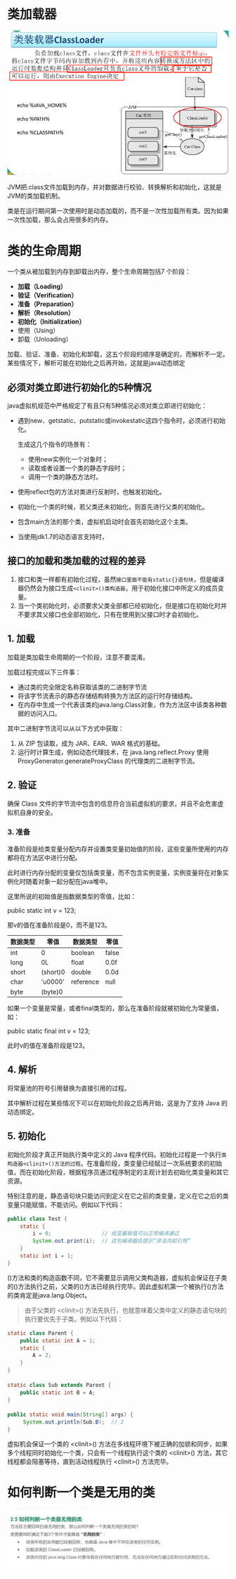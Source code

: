 # 类加载器

![](../pics/类加载器.png)

JVM把.class文件加载到内存，并对数据进行校验、转换解析和初始化，这就是JVM的类加载机制。

类是在运行期间第一次使用时是动态加载的，而不是一次性加载所有类。因为如果一次性加载，那么会占用很多的内存。

# 类的生命周期

一个类从被加载到内存到卸载出内存，整个生命周期包括7 个阶段：

-  **加载（Loading）** 
-  **验证（Verification）** 
-  **准备（Preparation）** 
-  **解析（Resolution）** 
-  **初始化（Initialization）** 
- 使用（Using）
- 卸载（Unloading）

加载、验证、准备、初始化和卸载，这五个阶段的顺序是确定的，而解析不一定。某些情况下，解析可能在初始化之后再开始，这就是java动态绑定

## 必须对类立即进行初始化的5种情况

java虚拟机规范中严格规定了有且只有5种情况必须对类立即进行初始化：

* 遇到new、getstatic、putstatic或invokestatic这四个指令时，必须进行初始化。

    生成这几个指令的场景有：

    - 使用new实例化一个对象时；
    - 读取或者设置一个类的静态字段时；
    - 调用一个类的静态方法时。
* 使用reflect包的方法对类进行反射时，也触发初始化。
* 初始化一个类的时候，若父类还未初始化，则首先进行父类的初始化。
* 包含main方法的那个类，虚拟机启动时会首先初始化这个主类。
* 当使用jdk1.7的动态语言支持时，

##  接口的加载和类加载的过程的差异

1. 接口和类一样都有初始化过程，虽然`接口里面不能有static{}语句块`，但是编译器仍然会为接口生成`<clinit>()类构造器`，用于初始化接口中所定义的成员变量。
2. 当一个类初始化时，必须要求父类全部都已经初始化，但是接口在初始化时并不要求其父接口也全部初始化，只有在使用到父接口时才会初始化。

## 1. 加载

加载是类加载生命周期的一个阶段，注意不要混淆。

加载过程完成以下三件事：

- 通过类的完全限定名称获取该类的二进制字节流
- 将该字节流表示的静态存储结构转换为方法区的运行时存储结构。
- 在内存中生成一个代表该类的java.lang.Class对象，作为方法区中该类各种数据的访问入口。

其中二进制字节流可以从以下方式中获取：

1. 从 ZIP 包读取，成为 JAR、EAR、WAR 格式的基础。
2.  运行时计算生成，例如动态代理技术，在 java.lang.reflect.Proxy 使用 ProxyGenerator.generateProxyClass 的代理类的二进制字节流。

## 2. 验证

确保 Class 文件的字节流中包含的信息符合当前虚拟机的要求，并且不会危害虚拟机自身的安全。

### 3. 准备

准备阶段是给类变量分配内存并设置类变量初始值的阶段，这些变量所使用的内存都将在方法区中进行分配。

此时进行内存分配的变量仅包括类变量，而不包含实例变量，实例变量将在对象实例化时随着对象一起分配在java堆中。

这里所说的初始值是指数据类型的零值，比如：

public static int v = 123;

那v的值在准备阶段是0，而不是123。

<table>
<thead><tr>
<th>数据类型</th>
<th>零值</th>
<th>数据类型</th>
<th>零值</th>
</tr></thead>
<tbody>
<tr>
<td>int</td>
<td>0</td>
<td>boolean</td>
<td>false</td>
</tr>
<tr>
<td>long</td>
<td>0L</td>
<td>float</td>
<td>0.0f</td>
</tr>
<tr>
<td>short</td>
<td>(short)0</td>
<td>double</td>
<td>0.0d</td>
</tr>
<tr>
<td>char</td>
<td>'u0000'</td>
<td>reference</td>
<td>null</td>
</tr>
<tr>
<td>byte</td>
<td>(byte)0</td>
<td> </td>
<td> </td>
</tr>
</tbody>
</table>

如果一个变量是常量，或者final类型的，那么在准备阶段就被初始化为常量值，如：

public static final int v = 123;

此时v的值在准备阶段是123。

## 4. 解析

将常量池的符号引用替换为直接引用的过程。

其中解析过程在某些情况下可以在初始化阶段之后再开始，这是为了支持 Java 的动态绑定。

## 5. 初始化

初始化阶段才真正开始执行类中定义的 Java 程序代码。初始化过程是一个执行`类构造器<clinit>()方法的过程`。在准备阶段，类变量已经赋过一次系统要求的初始值，而在初始化阶段，根据程序员通过程序制定的主观计划去初始化类变量和其它资源。

特别注意的是，静态语句块只能访问到定义在它之前的类变量，定义在它之后的类变量只能赋值，不能访问。例如以下代码：

```java
public class Test {
    static {
        i = 0;                // 给变量赋值可以正常编译通过
        System.out.print(i);  // 这句编译器会提示“非法向前引用”
    }
    static int i = 1;
}
```

<clinit>()方法和类的构造函数不同，它不需要显示调用父类构造器，虚拟机会保证在子类的<clinit>()方法执行之前，父类的<clinit>()方法已经执行完毕。因此虚拟机第一个被执行<clinit>()方法的类肯定是java.lang.Object。

>由于父类的 &lt;clinit>() 方法先执行，也就意味着父类中定义的静态语句块的执行要优先于子类。例如以下代码：

```java
static class Parent {
    public static int A = 1;
    static {
        A = 2;
    }
}

static class Sub extends Parent {
    public static int B = A;
}

public static void main(String[] args) {
     System.out.println(Sub.B);  // 2
}
```

虚拟机会保证一个类的 &lt;clinit>() 方法在多线程环境下被正确的加锁和同步，如果多个线程同时初始化一个类，只会有一个线程执行这个类的 &lt;clinit>() 方法，其它线程都会阻塞等待，直到活动线程执行 &lt;clinit>() 方法完毕。

# 如何判断一个类是无用的类

![](../pics/如何判断一个类是无用的类.png)